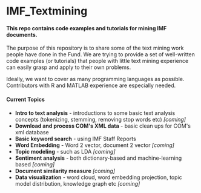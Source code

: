 # IMF_Textmining
#### This repo contains code examples and tutorials for mining IMF documents.

The purpose of this repository is to share some of the text mining work people have done in the Fund. We are trying to provide a set of well-written code examples (or tutorials) that people with little text mining experience can easily grasp and apply to their own problems. 

Ideally, we want to cover as many programming languages as possible. Contributors with R and MATLAB experience are especially needed. 

#### Current Topics 
* __Intro to text analysis__ - introductions to some basic text analysis concepts  (tokenizing, stemming, removing stop words etc)  *[coming]*
* __Download and process COM's XML data__ - basic clean ups for COM's xml database 
* __Basic keyword search__ - using IMF Staff Reports
* __Word Embedding__ - Word 2 vector, document 2 vector *[coming]*
* __Topic modeling__ - such as LDA *[coming]*
* __Sentiment analysis__ - both dictionary-based and machine-learning based *[coming]*
* __Document similarity measure__  *[coming]*
* __Data visualization__ - word cloud, word embedding projection, topic model distribution, knowledge graph etc *[coming]*
